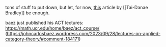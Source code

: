 tons of stuff to put down, but let, for now, [this](https://arxiv.org/abs/1809.05923) article by [[Tai-Danae Bradley]] be enough.

baez just published his ACT lectures: https://math.ucr.edu/home/baez/act_course/ (https://johncarlosbaez.wordpress.com/2023/09/28/lectures-on-applied-category-theory/#comment-184171)

